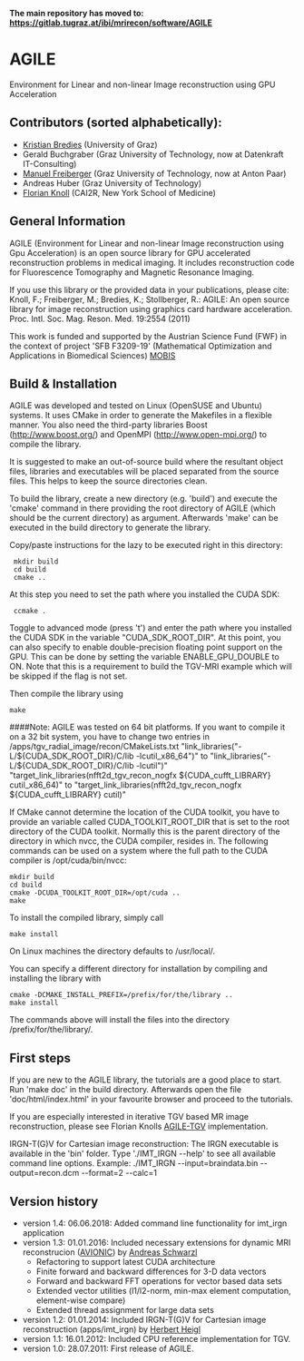 **The main repository has moved to: https://gitlab.tugraz.at/ibi/mrirecon/software/AGILE**

# AGILE
Environment for Linear and non-linear Image reconstruction using GPU Acceleration

## Contributors (sorted alphabetically):
* [Kristian Bredies](http://www.uni-graz.at/~bredies) (University of Graz) 
* Gerald Buchgraber (Graz University of Technology, now at Datenkraft IT-Consulting)
* [Manuel Freiberger](mailto:manuel.freiberger@gmx.at) (Graz University of Technology, now at Anton Paar)
* Andreas Huber (Graz University of Technology)
* [Florian Knoll](http://cai2r.net/people/florian-knoll) (CAI2R, New York School of Medicine)


## General Information
AGILE (Environment for Linear and non-linear Image reconstruction using Gpu
Acceleration) is an open source library for GPU accelerated reconstruction
problems in medical imaging. It includes reconstruction code for Fluorescence
Tomography and Magnetic Resonance Imaging.

If you use this library or the provided data in your publications, please cite:
Knoll, F.; Freiberger, M.; Bredies, K.; Stollberger, R.: AGILE: An open source library
for image reconstruction using graphics card hardware acceleration. Proc. Intl. Soc. Mag.
Reson. Med. 19:2554 (2011)

This work is funded and supported by the Austrian Science Fund (FWF) in the context of project 'SFB F3209-19' (Mathematical Optimization and Applications in Biomedical Sciences)
[MOBIS](http://math.uni-graz.at/mobis/)

## Build & Installation
AGILE was developed and tested on Linux (OpenSUSE and Ubuntu) systems. It uses
CMake in order to generate the Makefiles in a flexible manner. You also need
the third-party libraries Boost (http://www.boost.org/) and OpenMPI
(http://www.open-mpi.org/) to compile the library.

It is suggested to make an out-of-source build where the resultant object
files, libraries and executables will be placed separated from the source
files. This helps to keep the source directories clean.

To build the library, create a new directory (e.g. 'build') and execute the
'cmake' command in there providing the root directory of AGILE (which should
be the current directory) as argument. Afterwards 'make' can be executed
in the build directory to generate the library.

Copy/paste instructions for the lazy to be executed right in this directory:
``` 
 mkdir build
 cd build
 cmake ..
``` 

At this step you need to set the path where you installed the CUDA SDK:
``` 
 ccmake .
``` 

Toggle to advanced mode (press 't') and enter the path where you installed the
CUDA SDK in the variable "CUDA_SDK_ROOT_DIR". At this point, you can also
specify to enable double-precision floating point support on the GPU. This
can be done by setting the variable ENABLE_GPU_DOUBLE to ON. Note that this
is a requirement to build the TGV-MRI example which will be skipped if the flag
is not set.

Then compile the library using
``` 
make
``` 

####Note:
AGILE was tested on 64 bit platforms. If you want to compile it on a
32 bit system, you have to change two entries in
/apps/tgv_radial_image/recon/CMakeLists.txt
"link_libraries("-L/${CUDA_SDK_ROOT_DIR}/C/lib -lcutil_x86_64")" to
"link_libraries("-L/${CUDA_SDK_ROOT_DIR}/C/lib -lcutil")"
"target_link_libraries(nfft2d_tgv_recon_nogfx ${CUDA_cufft_LIBRARY} cutil_x86_64)"
to "target_link_libraries(nfft2d_tgv_recon_nogfx ${CUDA_cufft_LIBRARY} cutil)"

If CMake cannot determine the location of the CUDA toolkit, you have to
provide an variable called CUDA_TOOLKIT_ROOT_DIR that is set to the root
directory of the CUDA toolkit. Normally this is the parent directory
of the directory in which nvcc, the CUDA compiler, resides in. The following
commands can be used on a system where the full path to the CUDA compiler
is /opt/cuda/bin/nvcc:
``` 
mkdir build
cd build
cmake -DCUDA_TOOLKIT_ROOT_DIR=/opt/cuda ..
make
``` 


To install the compiled library, simply call
``` 
make install
``` 


On Linux machines the directory defaults to /usr/local/.

You can specify a different directory for installation by compiling and
installing the library with
``` 
cmake -DCMAKE_INSTALL_PREFIX=/prefix/for/the/library ..
make install
``` 


The commands above will install the files into the directory
/prefix/for/the/library/.

## First steps
If you are new to the AGILE library, the tutorials are a good place to start.
Run 'make doc' in the build directory. Afterwards open the file
'doc/html/index.html' in your favourite browser and proceed to the tutorials.

If you are especially interested in iterative TGV based MR image
reconstruction, please see Florian Knolls [AGILE-TGV](http://www.cai2r.net/resources/software/agile-gpu-image-reconstruction-library) implementation.

IRGN-T(G)V for Cartesian image reconstruction:
The IRGN executable is available in the 'bin' folder.
Type './IMT_IRGN --help' to see all available command line options.
Example:
./IMT_IRGN --input=braindata.bin --output=recon.dcm --format=2 --calc=1


## Version history
* version 1.4: 06.06.2018: Added command line functionality for imt_irgn application
* version 1.3: 01.01.2016: Included necessary extensions for dynamic MRI reconstrucion ([AVIONIC](https://github.com/IMTtugraz/AVIONIC)) by [Andreas Schwarzl](https://github.com/andyschwarzl)
  * Refactoring to support latest CUDA architecture
  * Finite forward and backward differences for 3-D data vectors
  * Forward and backward FFT operations for vector based data sets
  * Extended vector utilities (l1/l2-norm, min-max element computation, element-wise compare)
  * Extended thread assignment for large data sets
* version 1.2: 01.01.2014: Included IRGN-T(G)V for Cartesian image reconstruction (apps/imt_irgn) by [Herbert Heigl](https://github.com/hheigl)
* version 1.1: 16.01.2012: Included CPU reference implementation for TGV.
* version 1.0: 28.07.2011: First release of AGILE.

